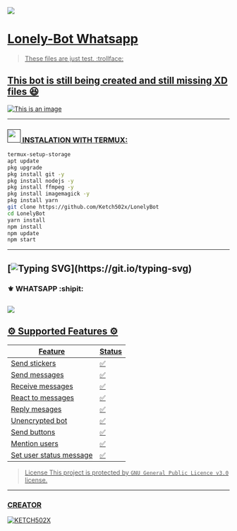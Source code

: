 <a href=" "><img src="https://camo.githubusercontent.com/aa802dbc40cc28c04570c430c317718e5ea7a4cafc62742fb049888f6284cda7/68747470733a2f2f696d672e736869656c64732e696f2f62616467652f72656c656173652d626574612d677265656e2e7376673f7374796c653d666c61742d737175617265"/>
# Lonely-Bot Whatsapp
> These files are just test. :trollface:
## This bot is still being created and still missing XD files :satisfied:
![This is an image](https://i.ibb.co/T0gxrWD/cat-png.webp)

------
### <img src="https://github.com/DIEGO-OFC/DORRAT-BOT-MD/blob/main/galeria/unnamed.png" height="30px">  INSTALATION WITH TERMUX:
````bash
termux-setup-storage 
apt update 
pkg upgrade
pkg install git -y
pkg install nodejs -y 
pkg install ffmpeg -y 
pkg install imagemagick -y 
pkg install yarn
git clone https://github.com/Ketch502x/LonelyBot
cd LonelyBot
yarn install
npm install
npm update
npm start
````
------
[![Typing SVG](https://readme-typing-svg.herokuapp.com?font=Merriweather&pause=1000&color=26F700&background=84CCFF00&multiline=true&width=435&lines=Thanks+for+viewing+my+repository.)](https://git.io/typing-svg)
------

### ⚜ WHATSAPP :shipit:
<a href="https://chat.whatsapp.com/H6yIF6sdDW31lQwYJzrBh4"><img src="https://img.shields.io/badge/Join Group-25D366?style=for-the-badge&logo=whatsapp&logoColor=white" />
------

## ⚙ Supported Features ⚙
| Feature | Status |
| ------------- | ------------- |
| Send stickers | ✅ |
| Send messages | ✅ |
| Receive messages | ✅ |
| React to messages | ✅ |
| Reply mesages | ✅ | 
| Unencrypted bot | ✅ |
| Send buttons | ✅ |
| Mention users | ✅ |
| Set user status message | ✅ |

> License This project is protected by `GNU General Public Licence v3.0` license.
-----

### CREATOR 

[![KETCH502X](https://github.com/Ketch502x.png?size=100)](https://github.com/Ketch502x)
